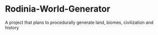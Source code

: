# Rodinia-World-Generator
A project that plans to procedurally generate land, biomes, civilization and history 
